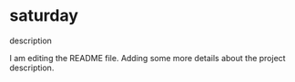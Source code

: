 # saturday
description

I am editing the README file. Adding some more details about the project description.
